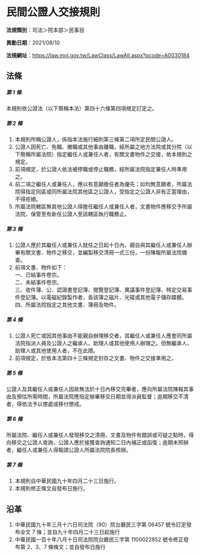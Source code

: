 # 民間公證人交接規則

**法規類別**：司法＞院本部＞民事目

**異動日期**：2021/08/10  

**法規網址**：https://law.moj.gov.tw/LawClass/LawAll.aspx?pcode=A0030184





## 法條
##### 第 1 條
本規則依公證法（以下簡稱本法）第四十六條第四項規定訂定之。

##### 第 2 條
1. 本規則所稱公證人，係指本法施行細則第三條第二項所定民間公證人。
1. 公證人因死亡、免職、撤職或其他事由離職，經所屬之地方法院或其分院（以下簡稱所屬法院）指定繼任人或兼任人者，有關文書物件之交接，依本規則之規定。
1. 前項規定，於公證人依法被停職或停止職務，經所屬法院指定兼任人時準用之。
1. 前二項之繼任人或兼任人，應以有意願擔任者為優先；如均無意願者，所屬法院得指定同區或同所屬法院其他區之公證人，受指定之公證人非有正當理由，不得拒絕。
1. 所屬法院轄區無其他公證人得擔任繼任人或兼任人者，文書物件應移交予所屬法院，保管至有新任公證人至該轄區執行職務止。

##### 第 3 條
1. 公證人應於其繼任人或兼任人就任之日起十日內，親自與其繼任人或兼任人辦畢有關文書、物件之移交，並編製移交清冊一式三份，一份陳報所屬法院備查。
1. 前項文書、物件如下：  
一、已結事件卷宗。  
二、未結事件卷宗。  
三、收件簿、公、認證書登記簿、閱覽登記簿、異議事件登記簿、特定交易事件登記簿。以電磁紀錄製作者，各該簿之磁片、光碟或其他電子儲存媒體。  
四、所屬法院指定之其他文書、簿冊及物件。

##### 第 4 條
1. 公證人死亡或因其他事由不能親自辦理移交者，其繼任人或兼任人應會同所屬法院指派人員及公證人之繼承人、助理人或其他使用人辦理之。但無繼承人、助理人或其他使用人者，不在此限。
1. 前項規定，於依本法第四十三條規定封存之文書、物件之交接準用之。

##### 第 5 條
公證人及其繼任人或兼任人因故無法於十日內移交完畢者，應向所屬法院陳報其事由及預估所需時間，所屬法院應指定辦畢移交日期並得派員監督；逾期移交不清者，得依法予以懲處或移付懲戒。

##### 第 6 條
所屬法院、繼任人或兼任人發現移交之清冊、文書及物件有錯誤或可疑之點時，得向移交之公證人查詢，公證人應於接獲查詢通知二日內補正或函復；逾期未照辦者，繼任人或兼任人得報請公證人所屬法院院長核辦。

##### 第 7 條
1. 本規則自中華民國九十年四月二十三日施行。
1. 本規則修正條文自發布日施行。

## 沿革
1. 中華民國九十年三月十六日司法院（90）院台廳民三字第 06457  號令訂定發布全文 7  條；並自九十年四月二十三日起施行
1. 中華民國一百十年八月十日司法院院台廳民三字第 1100022852 號令修正發布第 2、3、7  條條文；並自發布日施行
